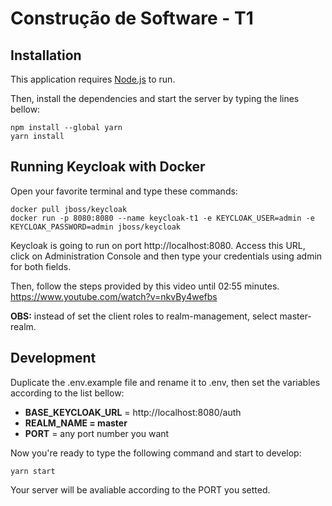 # Construção de Software - T1

## Installation

This application requires [Node.js](https://nodejs.org/) to run.

Then, install the dependencies and start the server by typing the lines bellow:

```
npm install --global yarn
yarn install
```

## Running Keycloak with Docker

Open your favorite terminal and type these commands:

```
docker pull jboss/keycloak
docker run -p 8080:8080 --name keycloak-t1 -e KEYCLOAK_USER=admin -e KEYCLOAK_PASSWORD=admin jboss/keycloak
```

Keycloak is going to run on port http://localhost:8080. Access this URL, click on Administration Console and then type your credentials using admin for both fields.

Then, follow the steps provided by this video until 02:55 minutes.
https://www.youtube.com/watch?v=nkvBy4wefbs

**OBS:** instead of set the client roles to realm-management, select master-realm.

## Development

Duplicate the .env.example file and rename it to .env, then set the variables according to the list bellow:

- **BASE_KEYCLOAK_URL** = http://localhost:8080/auth
- **REALM_NAME = master**
- **PORT** = any port number you want

Now you're ready to type the following command and start to develop:

```
yarn start
```

Your server will be avaliable according to the PORT you setted.